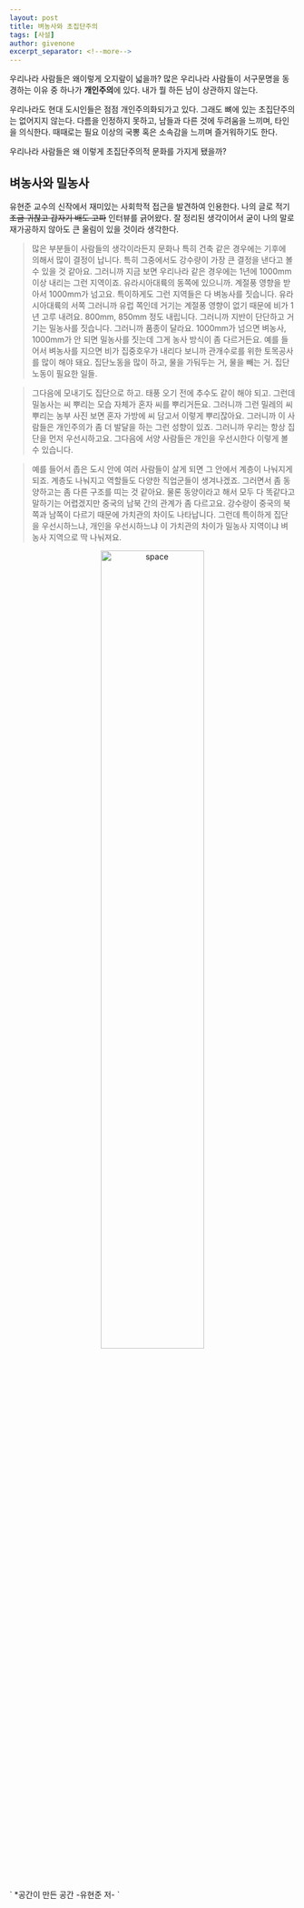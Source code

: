 ```yaml
---
layout: post
title: 벼농사와 초집단주의
tags: [사설]
author: givenone
excerpt_separator: <!--more-->
---
```


우리나라 사람들은 왜이렇게 오지랖이 넓을까? <!--more--> 많은 우리나라 사람들이 서구문명을 동경하는 이유 중 하나가 **개인주의**에 있다. 내가 뭘 하든 남이 상관하지 않는다.


우리나라도 현대 도시인들은 점점 개인주의화되가고 있다. 그래도 뼈에 있는 초집단주의는 없어지지 않는다. 다름을 인정하지 못하고, 남들과 다른 것에 두려움을 느끼며, 타인을 의식한다. 때때로는 필요 이상의 국뽕 혹은 소속감을 느끼며 즐거워하기도 한다.

우리나라 사람들은 왜 이렇게 초집단주의적 문화를 가지게 됐을까?  

## 벼농사와 밀농사

유현준 교수의 신작에서 재미있는 사회학적 접근을 발견하여 인용한다. 나의 글로 적기 ~~조금 귀찮고 갑자기 배도 고파~~ 인터뷰를 긁어왔다. 잘 정리된 생각이어서 굳이 나의 말로 재가공하지 않아도 큰 울림이 있을 것이라 생각한다.

> 많은 부분들이 사람들의 생각이라든지 문화나 특히 건축 같은 경우에는 기후에 의해서 많이 결정이 납니다. 특히 그중에서도 강수량이 가장 큰 결정을 낸다고 볼 수 있을 것 같아요. 그러니까 지금 보면 우리나라 같은 경우에는 1년에 1000mm 이상 내리는 그런 지역이죠. 유라시아대륙의 동쪽에 있으니까. 계절풍 영향을 받아서 1000mm가 넘고요. 특이하게도 그런 지역들은 다 벼농사를 짓습니다. 유라시아대륙의 서쪽 그러니까 유럽 쪽인데 거기는 계절풍 영향이 없기 때문에 비가 1년 고루 내려요. 800mm, 850mm 정도 내립니다. 그러니까 지반이 단단하고 거기는 밀농사를 짓습니다. 그러니까 품종이 달라요. 1000mm가 넘으면 벼농사, 1000mm가 안 되면 밀농사를 짓는데 그게 농사 방식이 좀 다르거든요. 예를 들어서 벼농사를 지으면 비가 집중호우가 내리다 보니까 관개수로를 위한 토목공사를 많이 해야 돼요. 집단노동을 많이 하고, 물을 가둬두는 거, 물을 빼는 거. 집단노동이 필요한 일들.

> 그다음에 모내기도 집단으로 하고. 태풍 오기 전에 추수도 같이 해야 되고. 그런데 밀농사는 씨 뿌리는 모습 자체가 혼자 씨를 뿌리거든요. 그러니까 그런 밀레의 씨 뿌리는 농부 사진 보면 혼자 가방에 씨 담고서 이렇게 뿌리잖아요. 그러니까 이 사람들은 개인주의가 좀 더 발달을 하는 그런 성향이 있죠. 그러니까 우리는 항상 집단을 먼저 우선시하고요. 그다음에 서양 사람들은 개인을 우선시한다 이렇게 볼 수 있습니다.

> 예를 들어서 좁은 도시 안에 여러 사람들이 살게 되면 그 안에서 계층이 나눠지게 되죠. 계층도 나눠지고 역할들도 다양한 직업군들이 생겨나겠죠. 그러면서 좀 동양하고는 좀 다른 구조를 띠는 것 같아요. 물론 동양이라고 해서 모두 다 똑같다고 말하기는 어렵겠지만 중국의 남북 간의 관계가 좀 다르고요. 강수량이 중국의 북쪽과 남쪽이 다르기 때문에 가치관의 차이도 나타납니다. 그런데 특이하게 집단을 우선시하느냐, 개인을 우선시하느냐 이 가치관의 차이가 밀농사 지역이냐 벼농사 지역으로 딱 나눠져요.

<p align="center">  
    <img src="{{"assets/img/space.jpg" | relative_url}}" alt="space" width="60%" align="center"/>
</p>
` *공간이 만든 공간 -유현준 저- `